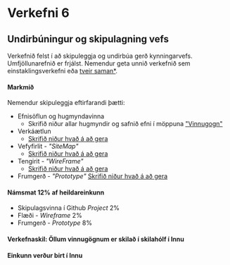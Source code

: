# Verkefni 6

## Undirbúningur og skipulagning vefs

Verkefnið felst í að skipuleggja og undirbúa gerð kynningarvefs. Umfjöllunarefnið er frjálst.  Nemendur geta unnið verkefnið sem einstaklingsverkefni eða [tveir saman*](Hópverkefni.md). 

#### Markmið

Nemendur skipuleggja eftirfarandi þætti:

* Efnisöflun og hugmyndavinna
  * Skrifið niður allar hugmyndir og safnið efni í möppuna ["Vinnugogn"](Vinnugogn/README.md)
* Verkáætlun 
  * [Skrifið niður hvað á að gera](Verkáætlun.md)
* Vefyfirlit - _"SiteMap"_
  * [Skrifið niður hvað á að gera](Hönnun.md)
* Tengirit - _"WireFrame"_
  * [Skrifið niður hvað á að gera](Hönnun.md)
* Frumgerð - _"Prototype"_ 
  [Skrifið niður hvað á að gera](Hönnun.md#Frumgerð)


#### Námsmat 12% af heildareinkunn

* Skipulagsvinna í Github _Project_  2%
* Flæði - _Wireframe_     2%
* Frumgerð - _Prototype_     8%

#### Verkefnaskil: Öllum vinnugögnum er skilað í skilahólf í Innu 

#### Einkunn verður birt í Innu
